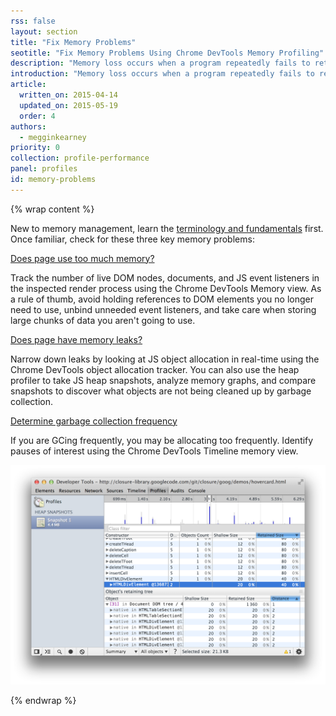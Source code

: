 ```yaml
---
rss: false
layout: section
title: "Fix Memory Problems"
seotitle: "Fix Memory Problems Using Chrome DevTools Memory Profiling"
description: "Memory loss occurs when a program repeatedly fails to return memory it has obtained for temporary use. Watch out for memory leaks, bloat, and forced garbage collection."
introduction: "Memory loss occurs when a program repeatedly fails to return memory it has obtained for temporary use. Watch out for memory leaks, bloat, and forced garbage collection."
article:
  written_on: 2015-04-14
  updated_on: 2015-05-19
  order: 4
authors:
  - megginkearney
priority: 0
collection: profile-performance
panel: profiles
id: memory-problems
---
```


{% wrap content %}

New to memory management, learn the [terminology and fundamentals](tools/profile-performance/memory-problems/memory-101) first. Once familiar, check for these three key memory problems:

[Does page use too much memory?](tools/profile-performance/memory-problems/too-much-memory)

Track the number of live DOM nodes, documents, and JS event listeners in the inspected render process using the Chrome DevTools Memory view. As a rule of thumb, avoid holding references to DOM elements you no longer need to use, unbind unneeded event listeners, and take care when storing large chunks of data you aren't going to use.

[Does page have memory leaks?](tools/profile-performance/memory-problems/memory-leaks)

Narrow down leaks by looking at JS object allocation in real-time using the Chrome DevTools object allocation tracker. You can also use the heap profiler to take JS heap snapshots, analyze memory graphs, and compare snapshots to discover what objects are not being cleaned up by garbage collection.

[Determine garbage collection frequency](tools/profile-performance/memory-problems/garbage-collection)

If you are GCing frequently, you may be allocating too frequently. Identify pauses of interest using the Chrome DevTools Timeline memory view.

![Memory profiling](imgs/memory-profiling.png)

{% endwrap %}